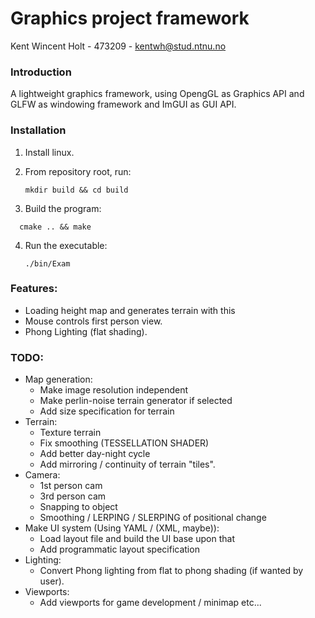 # Graphics project framework

Kent Wincent Holt - 473209 - kentwh@stud.ntnu.no

### Introduction

A lightweight graphics framework, using OpengGL as Graphics API and GLFW as windowing framework and ImGUI as GUI API.

### Installation
1. Install linux.

2. From repository root, run:

   ```Shell
   mkdir build && cd build
   ```

   

3. Build the program: 
  ```Shell
    cmake .. && make
  ```
  4. Run the executable:

     ``` 
     ./bin/Exam
     ```

### Features: 

- Loading height map and generates terrain with this
- Mouse controls first person view.
- Phong Lighting (flat shading).



### TODO:

- Map generation:
  - Make image resolution independent
  - Make perlin-noise terrain generator if selected
  - Add size specification for terrain
- Terrain:
  - Texture terrain
  - Fix smoothing (TESSELLATION SHADER)
  - Add better day-night cycle
  - Add mirroring / continuity of terrain "tiles".
- Camera:
  - 1st person cam
  - 3rd person cam
  - Snapping to object
  - Smoothing / LERPING / SLERPING of positional change
- Make UI system (Using YAML / (XML, maybe)):
  - Load layout file and build the UI base upon that
  - Add programmatic layout specification
- Lighting:
  - Convert Phong lighting from flat to phong shading (if wanted by user).
- Viewports:
  - Add viewports for game development / minimap etc...